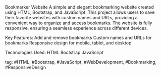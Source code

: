 Bookmarker Website
A simple and elegant bookmarking website created using HTML, Bootstrap, and JavaScript. This project allows users to save their favorite websites with custom names and URLs, providing a convenient way to organize and access bookmarks. The website is fully responsive, ensuring a seamless experience across different devices.

Key Features:
Add and remove bookmarks
Custom names and URLs for bookmarks
Responsive design for mobile, tablet, and desktop

Technologies Used:
HTML
Bootstrap
JavaScript

tag:
#HTML, #Bootstrap, #JavaScript, #WebDevelopment, #Bookmarking, #ResponsiveDesign
